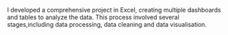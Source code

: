 I developed a comprehensive project in Excel, creating multiple dashboards and tables to analyze the data. This process involved several stages,including data processing, data cleaning and data visualisation.
